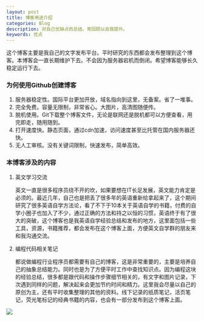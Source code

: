 ```yaml
---
layout: post
title: 博客用途介绍
categories: Blog
description: 对自己优缺点的总结，常回顾以自我提升。
keywords: 优点
---
```


这个博客主要是我自己的文字发布平台。平时研究的东西都会发布整理到这个博客。本博客会一直长期维护下去。不会因为服务器宕机而倒闭。希望博客能够长久稳定运行下去。

### 为何使用Github创建博客

1. 服务器稳定性。国际平台更加开放，域名指向到这里，无备案。省了一堆事。
2. 完全免费。容量无限制，非常省心。大图片，高清图随便传。
3. 脱机使用。Git下载整个博客文件，无论是联网还是脱机都可以方便查看，用完即走，随用随到。
4. 打开速度快。静态页面，通过cdn加速，访问速度甚至比托管在国内服务器还快。
5. 无人工审核。没有关键词限制，快速发布，简单高效。

### 本博客涉及的内容

1. 英文学习交流

   英文一直是很多程序员绕不开的坎，如果要想在IT长足发展，英文能力肯定是必须的。最近几年，自己也是把丢了很多年的英语重新给拿起来了，这个期间研究了很多英语自学方法论，看了不下于10本关于英语自学的书籍，付费的自学小圈子也加入了不少，通过正确的方法和持之以恒的习惯，英语终于有了很大的突破，这个博客也是我英语自学经验总结和发布的地方，这里面包括一些工具，资源，书籍推荐，都会发布在这个博客上面，方便英文自学群的朋友来和我沟通交流。

2. 编程代码相关笔记

   都说做编程行业程序员都需要有自己的博客，这是非常重要的，主要是培养自己的抽象总结能力。同时也是为了方便平时工作中查找知识点。因为编程这块的经验总结，很多都是跟代码和操作步骤细节相关的，有文字和图片记录，下次遇到同样的问题，解决起来会更加节约时间和精力。这里我会尽量以自己的原创为主，还有平时收集整理的其他的资料。线下记录的纸质笔记，活页笔记，荧光笔标记的经典书籍的内容，也会有一部分发布到这个博客上面。

<img src="//images/posts/google.png"/>